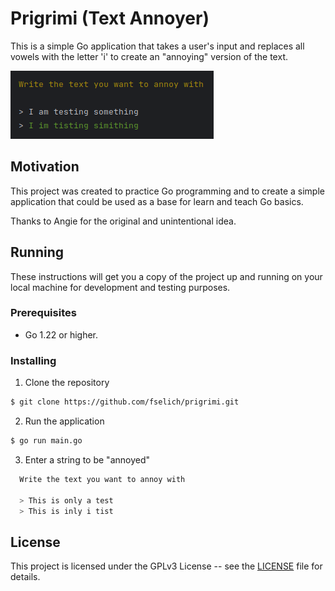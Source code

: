 # Prigrimi (Text Annoyer)

This is a simple Go application that takes a user's input and replaces all vowels with the letter 'i' to create an "annoying" version of the text.

![Screenshot](./screenshot.png "Prigrimi in progress")

## Motivation
This project was created to practice Go programming and to create a simple application that could be used as a base for learn and teach Go basics.

Thanks to Angie for the original and unintentional idea.

## Running
These instructions will get you a copy of the project up and running on your local machine for development and testing purposes.

### Prerequisites
- Go 1.22 or higher.

### Installing
1. Clone the repository
```bash
$ git clone https://github.com/fselich/prigrimi.git
```

2. Run the application
```bash
$ go run main.go
```

3. Enter a string to be "annoyed"
```bash
  Write the text you want to annoy with

  > This is only a test                                                                                                                                                                                      
  > This is inly i tist
```

## License
This project is licensed under the GPLv3 License -- see the [LICENSE](LICENSE) file for details.